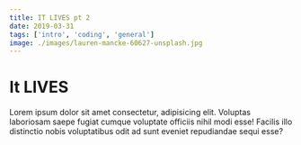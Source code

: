 ```yaml
---
title: IT LIVES pt 2
date: 2019-03-31
tags: ['intro', 'coding', 'general']
image: ./images/lauren-mancke-60627-unsplash.jpg
---
```


# It LIVES

Lorem ipsum dolor sit amet consectetur, adipisicing elit. Voluptas laboriosam saepe fugiat cumque voluptate officiis nihil modi esse! Facilis illo distinctio nobis voluptatibus odit ad sunt eveniet repudiandae sequi esse?
